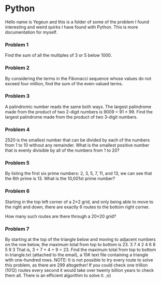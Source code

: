 # Python 

Hello name is Yegeun and this is a folder of some of the problem I found interesting and weird quirks I have found with Python. This is more documentation for myself.

### Problem 1	
Find the sum of all the multiples of 3 or 5 below 1000.
### Problem 2	
By considering the terms in the Fibonacci sequence whose values do not exceed four million, find the sum of the even-valued terms.
### Problem 3	
A palindromic number reads the same both ways. The largest palindrome made from the product of two 2-digit numbers is 9009 = 91 × 99.
Find the largest palindrome made from the product of two 3-digit numbers.
### Problem 4	
2520 is the smallest number that can be divided by each of the numbers from 1 to 10 without any remainder.
What is the smallest positive number that is evenly divisible by all of the numbers from 1 to 20?
### Problem 5	
By listing the first six prime numbers: 2, 3, 5, 7, 11, and 13, we can see that the 6th prime is 13.
What is the 10,001st prime number?
### Problem 6	
Starting in the top left corner of a 2×2 grid, and only being able to move to the right and down, there are exactly 6 routes to the bottom right corner.
 
How many such routes are there through a 20×20 grid?
### Problem 7	
By starting at the top of the triangle below and moving to adjacent numbers on the row below, the maximum total from top to bottom is 23.
3
7 4
2 4 6
8 5 9 3
That is, 3 + 7 + 4 + 9 = 23.
Find the maximum total from top to bottom in triangle.txt (attached to the email), a 15K text file containing a triangle with one-hundred rows.
NOTE: It is not possible to try every route to solve this problem, as there are 299 altogether! If you could check one trillion (1012) routes every second it would take over twenty billion years to check them all. There is an efficient algorithm to solve it. ;o)
